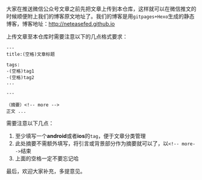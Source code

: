  大家在推送微信公众号文章之前先把文章上传到本仓库，这样就可以在微信推文的时候顺便附上我们的博客原文地址了。我们的博客是用`gitpages+Hexo`生成的静态博客，博客地址：<http://neteasefed.github.io>

上传文章至本仓库时需要注意以下的几点格式要求：
 
 ```
 ---
 title:(空格)文章标题
 
 tags:
 -(空格)tag1
 -(空格)tag2
 ... 

 --- 

（摘要）<!-- more -->
 正文 ...
 
 ```
 需要注意以下几点：
 
 1. 至少填写一个**android**或者**ios**的`tag`，便于文章分类管理
 2. 此处摘要不需额外填写，将引言或背景部分作为摘要就可以了，以`<!-- more-->`结束
 3. 上面的空格一定不要忘记哈

最后，欢迎大家补充，多提意见。
 

 
